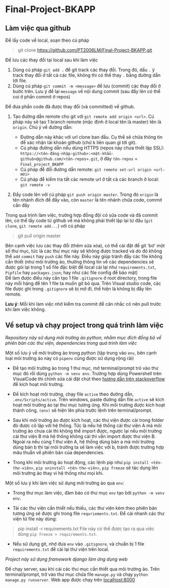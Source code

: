 # Final-Project-BKAPP


## Làm việc qua github

Để lấy code về local, soạn theo cú pháp  
> git clone https://github.com/PT2006LM/Final-Project-BKAPP.git

Để lưu các thay đổi tại local sau khi làm việc  
1. Dùng cú pháp `git add .` để git track các thay đổi. Trong đó, dấu `.` ý track thay đổi ở tất cả các file, không thì có thể thay `.` bằng đường dẫn tới file. 
2. Dùng cú pháp `git commit -m <message>` để lưu (commit) các thay đổi ở bước trên. Lưu ý để lại `message` về nội dung commit (sau đẩy lên có thể coi ở phần commit ở repos)

Để đưa phần code đã được thay đổi (và committed) về github.
1. Tạo đường dẫn remote cho git với `git remote add origin <url>`. Cú pháp này sẽ tạo 1 branch remote (mặc định ở local tên là master) tên là `origin`. Chú ý về đường dẫn:  
    *  Đường dẫn này khác với url clone ban đầu. Cụ thể sẽ chứa thông tin để xác nhận tài khoản github (chứ k liên quan gì tới git).
    *  Cú pháp đường dẫn nếu dùng HTTPS (repos này chưa thiết lập SSL): `https://<tên-đăng-nhập-github>:<mật-khẩu-github>@github.com/<tên-repos>.git`, ở đây `tên-repos` = `Final_project_BKAPP`
    *  Cú pháp để đổi đường dẫn remote: `git remote set-url origin <url-mới>`
    *  Cú pháp để kiểm tra tất các remote url ở tất cả các branch ở local: `git remote -v`
    
2. Đẩy code lên với cú pháp `git push origin master`. Trong đó `origin` là tên nhánh đích để đẩy vào, còn `master` là tên nhánh chứa code, commit cần đẩy

Trong quá trình làm việc, trường hợp đồng đội có sửa code và đã commit lên, có thể lấy code từ github về mà không phải thiết lập lại từ đầu (`git clone`, `git remote add...`) với cú pháp
> git pull origin master

Bên cạnh việc lưu các thay đổi (thêm sửa xóa), có thể cài đặt để git 'bơ' một số thư mục, tức là các thư mục này sẽ không được tracked và do đó không thể `add` `commit` hay `push` các file này. Điều này giúp tránh đẩy các file không cần thiết (như môi trường ảo, thường thông tin về các dependencies sẽ được gói lại trong 1 số file đặc biệt để local cài lại như `requirements.txt`, `Pipfile` hay `packages.json`; hay như các file config để bảo mật)  
Để làm được điều này cần tạo 1 file `.gitignore` ở root directory, trong file này mỗi hàng để tên 1 file ta muốn git bỏ qua. Trên Visual studio code, các file được ghi trong `.gitignore` sẽ bị mở đi, thể hiện là không bị đẩy lên remote.


**Lưu ý**: Mỗi khi làm việc nhớ kiểm tra commit để cân nhắc có nên pull trước khi làm việc không.
  
  
  
## Về setup và chạy project trong quá trình làm việc

*Repository này sử dụng môi trường ảo python, nhằm mục đích đồng bộ về phiên bản các thư viện, dependencies trong quá trình làm việc*

Một số lưu ý về môi trường ảo trong python (tập trung vào `env`, bên cạnh loại môi trường ảo này có `pipenv` cũng được sử dụng rộng rãi)

  * Để tạo môi trường ảo trong 1 thư mục, mở terminal/prompt trỏ vào thư mục đó rồi dùng `python -m venv env`. Trường hợp dùng Powershell trên VisualCode thì chỉnh sửa cài đặt chút theo [hương dẫn trên stackoverflow](https://stackoverflow.com/questions/56199111/visual-studio-code-cmd-error-cannot-be-loaded-because-running-scripts-is-disabl) để kích hoạt môi trường.  

  * Để kích hoạt môi trường, chạy file `active` theo đường dẫn, `.env/Scripts/active`. Trên windows, paste đường dẫn file `active` sẽ kích hoạt môi trường ảo tại thư mục tương ứng. Khi môi trường được kích hoạt thành công, `(env)` sẽ hiện lên phía trước lệnh trên terminal/prompt.  

  * Sau khi môi trường ảo được kích hoạt, các thư viện được cài trong folder đó được cô lập với hệ thống. Tức là nếu hệ thống cài thư viện A mà môi trường ảo chưa cài thì không thể import được, ngược lại nếu môi trường cài thư viện B mà hệ thống không cài thì vẫn import được thư viện B. Ngoài ra nếu cùng 1 thư viện A, hệ thống dùng bản a mà môi trường dùng bản b thì tại môi trường ta sẽ làm việc với b, tránh được trường hợp mâu thuẫn về phiên bản của dependencies.

  * Trong khi môi trường ảo hoạt động, các lệnh pip như `pip install <tên-thư-viên>`, `pip uninstall <tên-thư-viên>`, `pip freeze` sẽ tác dụng lên môi trường ảo thay vì hệ thống như mọi khi.

Một số lưu ý khi làm việc sử dụng môi trường ảo qua `env`:

  * Trong thư mục làm việc, đảm bảo có thư mục `env` tạo bởi `python -m venv env`.
  
  * Tải các thư viện cần thiết nếu thiếu, các thư viện kèm theo phiên bản tương ứng sẽ được ghi trong file `requriements.txt`. Để cài nhanh các thư viện từ file này dùng:
  > pip install -r requirements.txt
  File này có thể được tạo ra qua việc dùng `pip freeze > requirements.txt`.
  
  * Nếu sử dụng git, nhớ đưa `env` vào `.gitignore`, và chuẩn bị 1 file `requirements.txt` để cài lại thư viện trên local.
  
  
*Project này sử dụng framework django làm ứng dụng web*

Để chạy server, sau khi cài các thư mục cần thiết qua môi trường ảo. Trên terminal/prompt, trở vào thư mục chứa file `manage.py` và chạy `python manage.py runserver`.
Web app được chạy trên [localhost:8000](http://localhost:8000/) 
